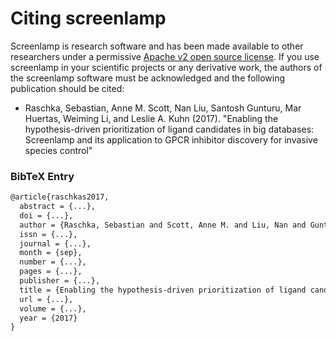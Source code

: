 # Citing screenlamp

Screenlamp is research software and has been made available to other researchers under a permissive [Apache v2 open source license](license). If you use screenlamp in your scientific projects or any derivative work, the authors of the screenlamp software must be acknowledged and the following publication should be cited:

- Raschka, Sebastian, Anne M. Scott, Nan Liu, Santosh Gunturu, Mar Huertas, Weiming Li, and Leslie A. Kuhn (2017). "Enabling the hypothesis-driven prioritization of ligand candidates in big databases: 
Screenlamp and its application to GPCR inhibitor discovery for invasive species control" 


### BibTeX Entry

```tex
@article{raschkas2017,
  abstract = {...},
  doi = {...},
  author = {Raschka, Sebastian and Scott, Anne M. and Liu, Nan and Gunturu, Santosh and Huertas, Mar and Li, Weiming andKuhn, Leslie A.},
  issn = {...},
  journal = {...},
  month = {sep},
  number = {...},
  pages = {...},
  publisher = {...},
  title = {Enabling the hypothesis-driven prioritization of ligand candidates in big databases: Screenlamp and its application to GPCR inhibitor discovery for invasive species control},
  url = {...},
  volume = {...},
  year = {2017}
}
```

